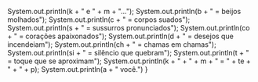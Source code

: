 System.out.println(k + " e " + m + "...");
        System.out.println(b + " = beijos molhados");
        System.out.println(c + " = corpos suados");
        System.out.println(s + " = sussurros pronunciados");
        System.out.println(co + " = corações apaixonados");
        System.out.println(d + " = desejos que incendeiam");
        System.out.println(ch + " = chamas em chamas");
        System.out.println(si + " = silêncio que quebram");
        System.out.println(t + " = toque que se aproximam");
        System.out.println(k + " + " + m + " = " + te + " + " + p);
        System.out.println(a + " você.")
    }
